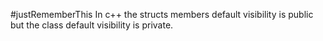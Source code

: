 #justRememberThis 
In c++ the structs members default visibility is public
but the class default visibility is private.
